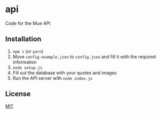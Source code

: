 # api
Code for the Mue API

## Installation
1. ``npm i`` (or ``yarn``)
2. Move ``config-example.json`` to ``config.json`` and fill it with the required information
3. ``node setup.js``
4. Fill out the database with your quotes and images
5. Run the API server with ``node index.js``

## License
[MIT](LICENSE)